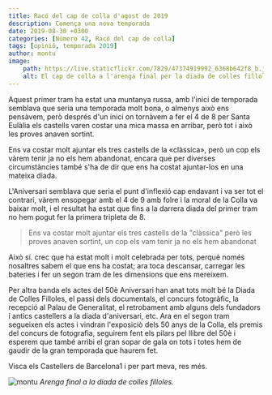 ```yaml
---
title: Racó del cap de colla d'agost de 2019
description: Comença una nova temporada
date: 2019-08-30 +0300
categories: [Número 42, Racó del cap de colla]
tags: [opinió, temporada 2019]
author: montu
image:
    path: https://live.staticflickr.com/7829/47374919992_6368b642f8_b.jpg
    alt: El cap de colla a l'arenga final per la diada de colles filloles.
---
```

Aquest primer tram ha estat una muntanya russa, amb l'inici de temporada semblava que seria una temporada molt bona, o  almenys això ens pensàvem, però després d'un inici on tornàvem a fer el 4 de 8 per Santa Eulàlia els castells varen costar una mica massa en arribar, però tot i això les proves anaven sortint.

Ens va costar molt ajuntar els tres castells de la «clàssica», però un cop els vàrem tenir ja no els hem abandonat, encara que per diverses circumstàncies també s'ha de dir que ens ha costat ajuntar-los en una mateixa diada.

L'Aniversari semblava que seria el punt d'inflexió cap endavant i va ser tot el contrari, vàrem ensopegar amb el 4 de 9 amb folre i la moral de la Colla va baixar molt, i el resultat ha estat que fins a la darrera diada del primer tram no hem pogut fer la primera tripleta de 8.

>Ens va costar molt ajuntar els tres castells de la "clàssica" però les proves anaven sortint, un cop els vam tenir ja no els hem abandonat

Això sí. crec que ha estat molt i molt celebrada per tots, perquè només nosaltres sabem el que ens ha costat; ara toca descansar, carregar les bateries i fer un segon tram de les dimensions que ens mereixem.

Per altra banda els actes del 50è Aniversari han anat tots molt bé la Diada de Colles Filloles, el passi dels documentals, el concurs fotogràfic, la recepció al Palau de Generalitat, el retrobament amb alguns dels fundadors i antics castellers a la
diada d'aniversari, etc. Ara en el segon tram segueixen els actes i vindran l'exposiciò dels 50 anys de la Colla, els premis del concurs de fotografia, seguirem fent els pilars pel llibre del 50è i esperem que també arribi el gran sopar de gala on tots i totes hem de gaudir de la gran temporada que haurem fet.

Visca els Castellers de Barcelona1 i per part meva, res més.

![montu](https://live.staticflickr.com/7829/47374919992_6368b642f8_b.jpg)
_Arenga final a la diada de colles filloles._
